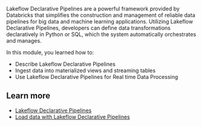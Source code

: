 Lakeflow Declarative Pipelines are a powerful framework provided by Databricks that simplifies the construction and management of reliable data pipelines for big data and machine learning applications. Utilizing Lakeflow Declarative Pipelines, developers can define data transformations declaratively in Python or SQL, which the system automatically orchestrates and manages.

In this module, you learned how to:

- Describe Lakeflow Declarative Pipelines
- Ingest data into materialized views and streaming tables
- Use Lakeflow Declarative Pipelines for Real time Data Processing

## Learn more

- [Lakeflow Declarative Pipelines](/azure/databricks/ddlt/)
- [Load data with Lakeflow Declarative Pipelines](https://docs.databricks.com/aws/en/dlt/load)